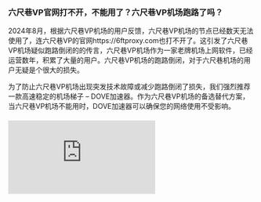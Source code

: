 ### 六尺巷VP官网打不开，不能用了？六尺巷VP机场跑路了吗？

2024年8月，根据六尺巷VP机场的用户反馈，六尺巷VP机场的节点已经数天无法使用了，连六尺巷VP的官网https://6ftproxy.com也打不开了。这引发了六尺巷VP机场疑似跑路倒闭的的传言，六尺巷VP机场作为一家老牌机场上网软件，已经运营数年，积累了大量的用户。六尺巷VP机场的跑路倒闭，对于六尺巷机场的用户无疑是个很大的损失。

为了防止六尺巷VP机场出现突发技术故障或减少跑路倒闭了损失，我们强烈推荐一款高速稳定的机场梯子 – DOVE加速器。作为六尺巷VP机场的备选替代方案，当六尺巷VP机场不能用时，DOVE加速器可以确保您的网络使用不受影响。

#### ![DOVE加速器，点击免费注册](https://dove8.cc/a.php?asbcbO1PCgF)
